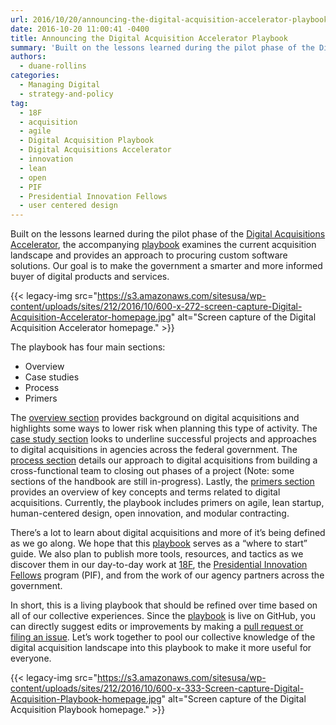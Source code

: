 ```yaml
---
url: 2016/10/20/announcing-the-digital-acquisition-accelerator-playbook.md
date: 2016-10-20 11:00:41 -0400
title: Announcing the Digital Acquisition Accelerator Playbook
summary: 'Built on the lessons learned during the pilot phase of the Digital Acquisitions Accelerator, the accompanying playbook examines the current acquisition landscape and provides an approach to procuring custom software solutions. Our goal is to make the government a smarter and more informed buyer of digital products and services. {{< legacy-img src="https://s3.amazonaws.com/sitesusa/wp-content/uploads/sites/212/2016/10/600-x-272-screen-capture-Digital-Acquisition-Accelerator-homepage.jpg" alt="Screen capture of'
authors:
  - duane-rollins
categories:
  - Managing Digital
  - strategy-and-policy
tag:
  - 18F
  - acquisition
  - agile
  - Digital Acquisition Playbook
  - Digital Acquisitions Accelerator
  - innovation
  - lean
  - open
  - PIF
  - Presidential Innovation Fellows
  - user centered design
---
```


Built on the lessons learned during the pilot phase of the [Digital Acquisitions Accelerator](https://pages.18f.gov/digitalaccelerator/), the accompanying [playbook](https://pages.18f.gov/digital-acquisition-playbook/) examines the current acquisition landscape and provides an approach to procuring custom software solutions. Our goal is to make the government a smarter and more informed buyer of digital products and services.

{{< legacy-img src="https://s3.amazonaws.com/sitesusa/wp-content/uploads/sites/212/2016/10/600-x-272-screen-capture-Digital-Acquisition-Accelerator-homepage.jpg" alt="Screen capture of the Digital Acquisition Accelerator homepage." >}}

The playbook has four main sections:

  * Overview
  * Case studies
  * Process
  * Primers

The [overview section](https://pages.18f.gov/digital-acquisition-playbook/) provides background on digital acquisitions and highlights some ways to lower risk when planning this type of activity. The [case study section](https://pages.18f.gov/digital-acquisition-playbook/case-study/) looks to underline successful projects and approaches to digital acquisitions in agencies across the federal government. The [process section](https://pages.18f.gov/digital-acquisition-playbook/process/) details our approach to digital acquisitions from building a cross-functional team to closing out phases of a project (Note: some sections of the handbook are still in-progress). Lastly, the [primers section](https://pages.18f.gov/digital-acquisition-playbook/primers/) provides an overview of key concepts and terms related to digital acquisitions. Currently, the playbook includes primers on agile, lean startup, human-centered design, open innovation, and modular contracting.

There’s a lot to learn about digital acquisitions and more of it’s being defined as we go along. We hope that this [playbook](https://pages.18f.gov/digital-acquisition-playbook/) serves as a “where to start” guide. We also plan to publish more tools, resources, and tactics as we discover them in our day-to-day work at [18F](https://18f.gsa.gov/), the [Presidential Innovation Fellows](https://presidentialinnovationfellows.gov/) program (PIF), and from the work of our agency partners across the government.

In short, this is a living playbook that should be refined over time based on all of our collective experiences. Since the [playbook](https://pages.18f.gov/digital-acquisition-playbook/) is live on GitHub, you can directly suggest edits or improvements by making a [pull request or filing an issue](https://github.com/18F/digital-acquisition-playbook). Let’s work together to pool our collective knowledge of the digital acquisition landscape into this playbook to make it more useful for everyone.

{{< legacy-img src="https://s3.amazonaws.com/sitesusa/wp-content/uploads/sites/212/2016/10/600-x-333-Screen-capture-Digital-Acquisition-Playbook-homepage.jpg" alt="Screen capture of the Digital Acquisition Playbook homepage." >}}